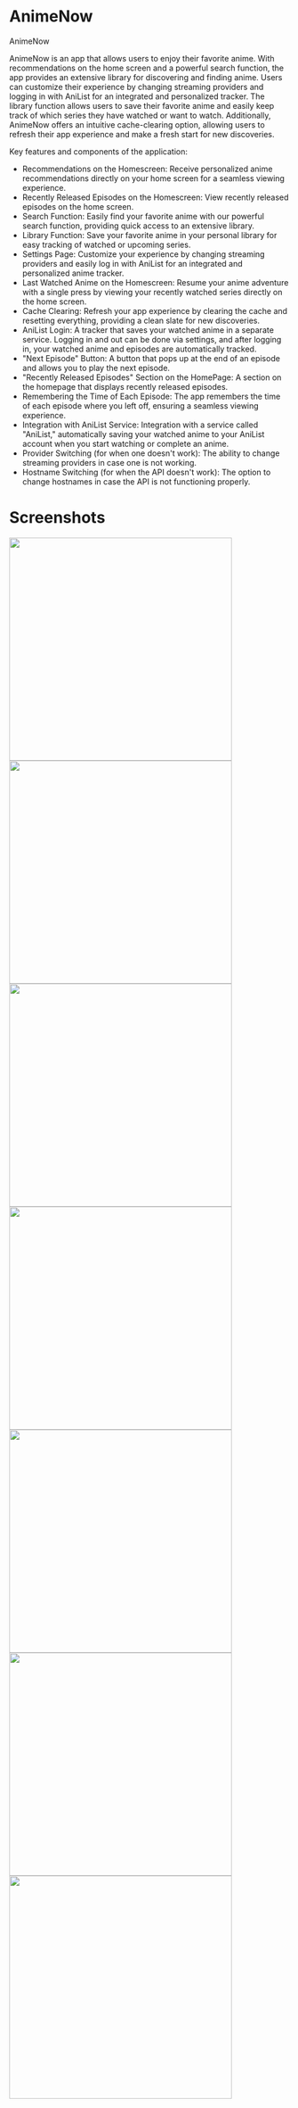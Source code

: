 # AnimeNow

AnimeNow

AnimeNow is an app that allows users to enjoy their favorite anime. With recommendations on the home screen and a powerful search function, the app provides an extensive library for discovering and finding anime. Users can customize their experience by changing streaming providers and logging in with AniList for an integrated and personalized tracker. The library function allows users to save their favorite anime and easily keep track of which series they have watched or want to watch. Additionally, AnimeNow offers an intuitive cache-clearing option, allowing users to refresh their app experience and make a fresh start for new discoveries.

Key features and components of the application:

- Recommendations on the Homescreen: Receive personalized anime recommendations directly on your home screen for a seamless viewing experience.
- Recently Released Episodes on the Homescreen: View recently released episodes on the home screen.
- Search Function: Easily find your favorite anime with our powerful search function, providing quick access to an extensive library.
- Library Function: Save your favorite anime in your personal library for easy tracking of watched or upcoming series.
- Settings Page: Customize your experience by changing streaming providers and easily log in with AniList for an integrated and personalized anime tracker.
- Last Watched Anime on the Homescreen: Resume your anime adventure with a single press by viewing your recently watched series directly on the home screen.
- Cache Clearing: Refresh your app experience by clearing the cache and resetting everything, providing a clean slate for new discoveries.
- AniList Login: A tracker that saves your watched anime in a separate service. Logging in and out can be done via settings, and after logging in, your watched anime and episodes are automatically tracked.
- "Next Episode" Button: A button that pops up at the end of an episode and allows you to play the next episode.
- "Recently Released Episodes" Section on the HomePage: A section on the homepage that displays recently released episodes.
- Remembering the Time of Each Episode: The app remembers the time of each episode where you left off, ensuring a seamless viewing experience.
- Integration with AniList Service: Integration with a service called "AniList," automatically saving your watched anime to your AniList account when you start watching or complete an anime.
- Provider Switching (for when one doesn't work): The ability to change streaming providers in case one is not working.
- Hostname Switching (for when the API doesn't work): The option to change hostnames in case the API is not functioning properly.

# Screenshots

<img src="https://github.com/yusuftuncay/AnimeNow/assets/70652416/0d9de64b-503f-4efa-aa85-244e747a2389" width="400">
<img src="https://github.com/yusuftuncay/AnimeNow/assets/70652416/d9a11b63-ce4f-49d0-9dde-01a93b77973f" width="400">
<img src="https://github.com/yusuftuncay/AnimeNow/assets/70652416/9114de66-68c3-4ce6-b7ae-0298d2586aea" width="400">
<img src="https://github.com/yusuftuncay/AnimeNow/assets/70652416/b3017095-62da-4230-998b-35280fff20c9" width="400">
<img src="https://github.com/yusuftuncay/AnimeNow/assets/70652416/1f99d91d-96a2-4d92-8d21-127c9222e9c1" width="400">
<img src="https://github.com/yusuftuncay/AnimeNow/assets/70652416/1650ca3e-c1a5-4812-b1c7-16b8ea37998e" width="400">
<img src="https://github.com/yusuftuncay/AnimeNow/assets/70652416/0cfc1b98-a72b-48cc-b93d-c0dae827dc75" width="400">
